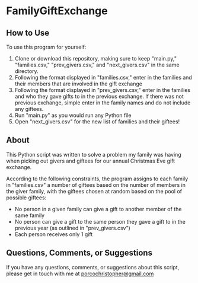 # FamilyGiftExchange
## How to Use
To use this program for yourself:
1. Clone or download this repository, making sure to keep "main.py," "families.csv," "prev_givers.csv," and "next_givers.csv" in the same directory.
2. Following the format displayed in "families.csv," enter in the families and their members that are involved in the gift exchange
3. Following the format displayed in "prev_givers.csv," enter in the families and who they gave gifts to in the previous exchange. If there was not previous exchange, simple enter in the family names and do not include any giftees.
4. Run "main.py" as you would run any Python file
5. Open "next_givers.csv" for the new list of families and their giftees!

## About
This Python script was written to solve a problem my family was having when picking out givers and giftees for our annual Christmas Eve gift exchange.

According to the following constraints, the program assigns to each family in "families.csv" a number of giftees based on the number of members in the giver family, with the giftees chosen at random based on the pool of possible giftees:
- No person in a given family can give a gift to another member of the same family
- No person can give a gift to the same person they gave a gift to in the previous year (as outlined in "prev_givers.csv")
- Each person receives only 1 gift
    
## Questions, Comments, or Suggestions
If you have any questions, comments, or suggestions about this script, please get in touch with me at porcochristopher@gmail.com

